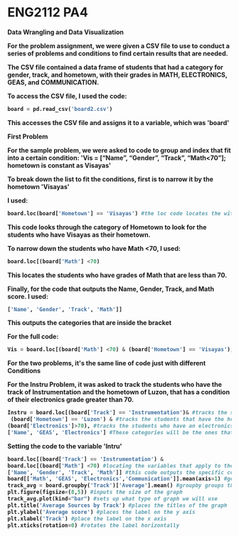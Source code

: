 # ENG2112 PA4


<b>Data Wrangling and Data Visualization <b>

For the problem assignment, we were given a CSV file to use to conduct a series of problems and conditions to find certain results that are needed.

The CSV file contained a data frame of students that had a category for gender, track, and hometown, with their grades in MATH, ELECTRONICS, GEAS, and COMMUNICATION.

To access the CSV file, I used the code:
``` python
board = pd.read_csv('board2.csv')
```
This accesses the CSV file and assigns it to a variable, which was 'board'

<b>First Problem<b>

For the sample problem, we were asked to code to group and index that fit into a certain condition:
'Vis = [“Name”, “Gender”, “Track”, “Math<70”]; hometown is constant as Visayas'

To break down the list to fit the conditions, first is to narrow it by the hometown 'Visayas'

I used: 
``` python
board.loc(board['Hometown'] == 'Visayas') #the loc code locates the within the entire data from for a set category for a set condition.
```
This code looks through the category of Hometown to look for the students who have Visayas as their hometown.

To narrow down the students who have Math <70, I used:
``` python
board.loc[(board['Math'] <70)
```
This locates the students who have grades of Math that are less than 70.

Finally, for the code that outputs the Name, Gender, Track, and Math score. I used:
```python
['Name', 'Gender', 'Track', 'Math']]
```
This outputs the categories that are inside the bracket

For the full code: 
```python
Vis = board.loc[(board['Math'] <70) & (board['Hometown'] == 'Visayas'), ['Name', 'Gender', 'Track', 'Math']]
```


<b> For the two problems, it's the same line of code just with different Conditions <b>

For the Instru Problem, it was asked to track the students who have the track of Instrumentation and the hometown of Luzon, that has a condition of their electronics grade greater than 70.
```python
Instru = board.loc[(board['Track'] == 'Instrumentation')& #tracks the students with the Intrumentation track
 (board['Hometown'] == 'Luzon') & #tracks the students that have the hometown of Luzon
(board['Electronics']>70), #tracks the students who have an electronics grade greater than 70
['Name', 'GEAS', 'Electronics'] #These categories will be the ones that will be output when u run the code.
```
Setting the code to the variable 'Intru'

``` python
board.loc[(board['Track'] == 'Instrumentation') &
board.loc[(board['Math'] <70) #locating the variables that apply to the condition like whether finding the same track or having higher grades
['Name', 'Gender', 'Track', 'Math']] #this code outputs the specific column that was categorized when you input it.
board[['Math', 'GEAS', 'Electronics','Communication']].mean(axis=1) #gets the mean of all what is inside the bracket and places it in axis 1 which mean its a column
track_avg = board.groupby('Track')['Average'].mean() #groupby groups the certain data by what variable you put on it.
plt.figure(figsize=(8,5)) #inputs the size of the graph
track_avg.plot(kind="bar") #sets up what type of graph we will use
plt.title('Average Sources by Track') #places the titles of the graph
plt.ylabel('Average score') #places the label on the y axis
plt.xlabel('Track') #place the label on the x axis
plt.xticks(rotation=0) #rotates the label horizontally
```
